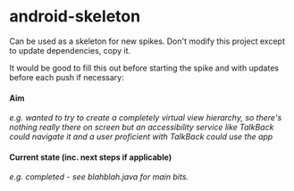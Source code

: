 android-skeleton
================
Can be used as a skeleton for new spikes. Don't modify this project except to update dependencies, copy it.

It would be good to fill this out before starting the spike and with updates before each push if necessary:

#### Aim
_e.g. wanted to try to create a completely virtual view hierarchy, so there's nothing really there on screen but an accessibility service like TalkBack could navigate it and a user proficient with TalkBack could use the app_

#### Current state (inc. next steps if applicable)
_e.g. completed - see blahblah.java for main bits._
